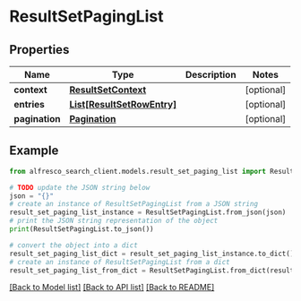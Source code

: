 # ResultSetPagingList


## Properties

Name | Type | Description | Notes
------------ | ------------- | ------------- | -------------
**context** | [**ResultSetContext**](ResultSetContext.md) |  | [optional] 
**entries** | [**List[ResultSetRowEntry]**](ResultSetRowEntry.md) |  | [optional] 
**pagination** | [**Pagination**](Pagination.md) |  | [optional] 

## Example

```python
from alfresco_search_client.models.result_set_paging_list import ResultSetPagingList

# TODO update the JSON string below
json = "{}"
# create an instance of ResultSetPagingList from a JSON string
result_set_paging_list_instance = ResultSetPagingList.from_json(json)
# print the JSON string representation of the object
print(ResultSetPagingList.to_json())

# convert the object into a dict
result_set_paging_list_dict = result_set_paging_list_instance.to_dict()
# create an instance of ResultSetPagingList from a dict
result_set_paging_list_from_dict = ResultSetPagingList.from_dict(result_set_paging_list_dict)
```
[[Back to Model list]](../README.md#documentation-for-models) [[Back to API list]](../README.md#documentation-for-api-endpoints) [[Back to README]](../README.md)


